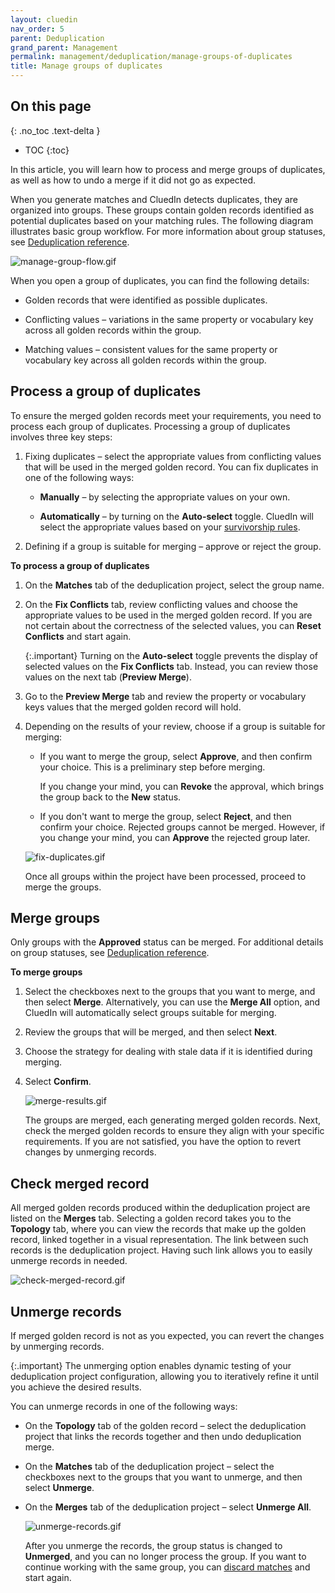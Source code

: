 ```yaml
---
layout: cluedin
nav_order: 5
parent: Deduplication
grand_parent: Management
permalink: management/deduplication/manage-groups-of-duplicates
title: Manage groups of duplicates
---
```

## On this page
{: .no_toc .text-delta }
- TOC
{:toc}

In this article, you will learn how to process and merge groups of duplicates, as well as how to undo a merge if it did not go as expected.

When you generate matches and CluedIn detects duplicates, they are organized into groups. These groups contain golden records identified as potential duplicates based on your matching rules. The following diagram illustrates basic group workflow. For more information about group statuses, see [Deduplication reference](/management/deduplication/deduplication-reference).

![manage-group-flow.gif](../../assets/images/management/deduplication/manage-group-flow.gif)

When you open a group of duplicates, you can find the following details:

- Golden records that were identified as possible duplicates.

- Conflicting values – variations in the same property or vocabulary key across all golden records within the group.

- Matching values – consistent values for the same property or vocabulary key across all golden records within the group.

## Process a group of duplicates

To ensure the merged golden records meet your requirements, you need to process each group of duplicates. Processing a group of duplicates involves three key steps:

1. Fixing duplicates – select the appropriate values from conflicting values that will be used in the merged golden record. You can fix duplicates in one of the following ways:

    - **Manually** – by selecting the appropriate values on your own.

    - **Automatically** – by turning on the **Auto-select** toggle. CluedIn will select the appropriate values based on your [survivorship rules](/management/rules).

1. Defining if a group is suitable for merging – approve or reject the group.

**To process a group of duplicates**

1. On the **Matches** tab of the deduplication project, select the group name.

1. On the **Fix Conflicts** tab, review conflicting values and choose the appropriate values to be used in the merged golden record. If you are not certain about the correctness of the selected values, you can **Reset Conflicts** and start again.

    {:.important}
    Turning on the **Auto-select** toggle prevents the display of selected values on the **Fix Conflicts** tab. Instead, you can review those values on the next tab (**Preview Merge**).

1. Go to the **Preview Merge** tab and review the property or vocabulary keys values that the merged golden record will hold.

1. Depending on the results of your review, choose if a group is suitable for merging:

    - If you want to merge the group, select **Approve**, and then confirm your choice. This is a preliminary step before merging.

        If you change your mind, you can **Revoke** the approval, which brings the group back to the **New** status.

    - If you don't want to merge the group, select **Reject**, and then confirm your choice. Rejected groups cannot be merged. However, if you change your mind, you can **Approve** the rejected group later.

    ![fix-duplicates.gif](../../assets/images/management/deduplication/fix-duplicates.gif)

    Once all groups within the project have been processed, proceed to merge the groups.

## Merge groups

Only groups with the **Approved** status can be merged. For additional details on group statuses, see [Deduplication reference](/management/deduplication/deduplication-reference).

**To merge groups**

1. Select the checkboxes next to the groups that you want to merge, and then select **Merge**. Alternatively, you can use the **Merge All** option, and CluedIn will automatically select groups suitable for merging.

1. Review the groups that will be merged, and then select **Next**.

1. Choose the strategy for dealing with stale data if it is identified during merging.

1. Select **Confirm**.

    ![merge-results.gif](../../assets/images/management/deduplication/merge-results.gif)

    The groups are merged, each generating merged golden records. Next, check the merged golden records to ensure they align with your specific requirements. If you are not satisfied, you have the option to revert changes by unmerging records.

## Check merged record

All merged golden records produced within the deduplication project are listed on the **Merges** tab. Selecting a golden record takes you to the **Topology** tab, where you can view the records that make up the golden record, linked together in a visual representation. The link between such records is the deduplication project. Having such link allows you to easily unmerge records in needed.

![check-merged-record.gif](../../assets/images/management/deduplication/check-merged-record.gif)

## Unmerge records

If merged golden record is not as you expected, you can revert the changes by unmerging records.

{:.important}
The unmerging option enables dynamic testing of your deduplication project configuration, allowing you to iteratively refine it until you achieve the desired results.

You can unmerge records in one of the following ways:

- On the **Topology** tab of the golden record – select the deduplication project that links the records together and then undo deduplication merge.

- On the **Matches** tab of the deduplication project – select the checkboxes next to the groups that you want to unmerge, and then select **Unmerge**.

- On the **Merges** tab of the deduplication project – select **Unmerge All**.

    ![unmerge-records.gif](../../assets/images/management/deduplication/unmerge-records.gif)

    After you unmerge the records, the group status is changed to **Unmerged**, and you can no longer process the group. If you want to continue working with the same group, you can [discard matches](/management/deduplication/manage-a-deduplication-project#discard-matches) and start again.
